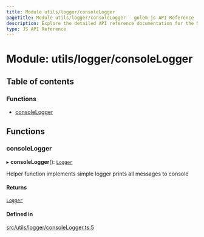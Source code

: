 ```yaml
---
title: Module utils/logger/consoleLogger
pageTitle: Module utils/logger/consoleLogger - golem-js API Reference
description: Explore the detailed API reference documentation for the Module utils/logger/consoleLogger within the golem-js SDK for the Golem Network.
type: JS API Reference
---
```

# Module: utils/logger/consoleLogger

## Table of contents

### Functions

- [consoleLogger](utils_logger_consoleLogger#consolelogger)

## Functions

### consoleLogger

▸ **consoleLogger**(): [`Logger`](../interfaces/utils_logger_logger.Logger)

Helper function implements simple logger prints all messages to console

#### Returns

[`Logger`](../interfaces/utils_logger_logger.Logger)

#### Defined in

[src/utils/logger/consoleLogger.ts:5](https://github.com/golemfactory/golem-js/blob/8487362/src/utils/logger/consoleLogger.ts#L5)
